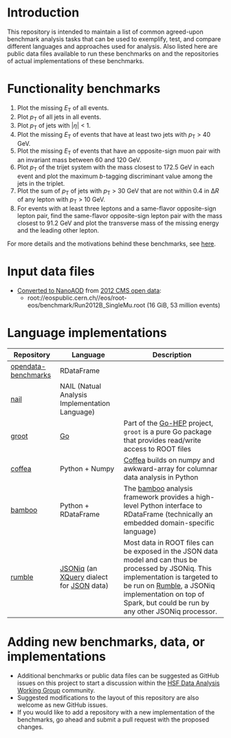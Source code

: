 Introduction
============
This repository is intended to maintain a list of common agreed-upon benchmark analysis tasks that can be used to exemplify, test, and compare different languages and approaches used for analysis. Also listed here are public data files available to run these benchmarks on and the repositories of actual implementations of these benchmarks.

Functionality benchmarks
========================

1. Plot the missing <i>E</i><sub>T</sub> of all events.
1. Plot <i>p</i><sub>T</sub> of all jets in all events.
1. Plot <i>p</i><sub>T</sub> of jets with |<i>η</i>| < 1.
1. Plot the missing <i>E</i><sub>T</sub> of events that have at least two jets with <i>p</i><sub>T</sub> > 40 GeV.
1. Plot the missing <i>E</i><sub>T</sub> of events that have an opposite-sign muon pair with an invariant mass between 60 and 120 GeV.
1. Plot <i>p</i><sub>T</sub> of the trijet system with the mass closest to 172.5 GeV in each event and plot the maximum <i>b</i>-tagging discriminant value among the jets in the triplet.
1. Plot the sum of <i>p</i><sub>T</sub> of jets with <i>p</i><sub>T</sub> > 30 GeV that are not within 0.4 in Δ<i>R</i> of any lepton with <i>p</i><sub>T</sub> > 10 GeV.
1. For events with at least three leptons and a same-flavor opposite-sign lepton pair, find the same-flavor opposite-sign lepton pair with the mass closest to 91.2 GeV and plot the transverse mass of the missing energy and the leading other lepton.

For more details and the motivations behind these benchmarks, see [here](benchmark-motivations.md).

Input data files
================

* [Converted to NanoAOD](https://github.com/cms-opendata-analyses/AOD2NanoAODOutreachTool) from [2012 CMS open data](http://opendata.cern.ch/record/6021):
  * root://eospublic.cern.ch//eos/root-eos/benchmark/Run2012B_SingleMu.root (16 GiB, 53 million events)

Language implementations
========================

|Repository|Language|Description|
|----------|--------|-----------|
|[opendata-benchmarks](https://github.com/stwunsch/opendata-benchmarks)|RDataFrame||
|[nail](https://github.com/arizzi/nail/tree/master/benchmarks)|NAIL (Natual Analysis Implementation Language)||
|[groot](https://github.com/go-hep/examples/tree/master/groot/bench-opendata)|[Go](https://golang.org)|Part of the [Go-HEP](https://go-hep.org/) project, `groot` is a pure Go package that provides read/write access to ROOT files|
|[coffea](https://github.com/mat-adamec/coffea-benchmarks)|Python + Numpy|[Coffea](https://github.com/CoffeaTeam/coffea) builds on numpy and awkward-array for columnar data analysis in Python|
|[bamboo](https://github.com/pieterdavid/bamboo-adl-benchmarks)|Python + RDataFrame|The [bamboo](https://gitlab.cern.ch/cp3-cms/bamboo) analysis framework provides a high-level Python interface to RDataFrame (technically an embedded domain-specific language)|
|[rumble](https://github.com/RumbleDB/hep-iris-benchmark-jsoniq)|[JSONiq](https://www.jsoniq.org/) (an [XQuery](https://en.wikipedia.org/wiki/XQuery) dialect for [JSON](https://en.wikipedia.org/wiki/JSON) data)|Most data in ROOT files can be exposed in the JSON data model and can thus be processed by JSONiq. This implementation is targeted to be run on [Rumble](https://rumbledb.org/), a JSONiq implementation on top of Spark, but could be run by any other JSONiq processor.|

Adding new benchmarks, data, or implementations
===============================================

* Additional benchmarks or public data files can be suggested as GitHub issues on this project to start a discussion within the [HSF Data Analysis Working Group](https://hepsoftwarefoundation.org/workinggroups/dataanalysis.html) community.
* Suggested modifications to the layout of this repository are also welcome as new GitHub issues.
* If you would like to add a repository with a new implementation of the benchmarks, go ahead and submit a pull request with the proposed changes.
